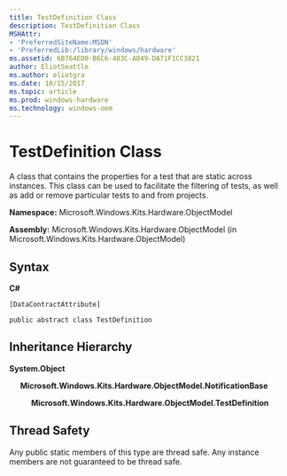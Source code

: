```yaml
---
title: TestDefinition Class
description: TestDefinition Class
MSHAttr:
- 'PreferredSiteName:MSDN'
- 'PreferredLib:/library/windows/hardware'
ms.assetid: 6B764ED0-B6C6-483C-A049-DA71F1CC3821
author: EliotSeattle
ms.author: eliotgra
ms.date: 10/15/2017
ms.topic: article
ms.prod: windows-hardware
ms.technology: windows-oem
---
```


# TestDefinition Class


A class that contains the properties for a test that are static across instances. This class can be used to facilitate the filtering of tests, as well as add or remove particular tests to and from projects.

**Namespace:** Microsoft.Windows.Kits.Hardware.ObjectModel

**Assembly:** Microsoft.Windows.Kits.Hardware.ObjectModel (in Microsoft.Windows.Kits.Hardware.ObjectModel)

## <span id="Syntax"></span><span id="syntax"></span><span id="SYNTAX"></span>Syntax


**C#**

`[DataContractAttribute]`

`public abstract class TestDefinition`

## <span id="Inheritance_Hierarchy"></span><span id="inheritance_hierarchy"></span><span id="INHERITANCE_HIERARCHY"></span>Inheritance Hierarchy


**System.Object**

     **Microsoft.Windows.Kits.Hardware.ObjectModel.NotificationBase**

          **Microsoft.Windows.Kits.Hardware.ObjectModel.TestDefinition**

## <span id="Thread_Safety"></span><span id="thread_safety"></span><span id="THREAD_SAFETY"></span>Thread Safety


Any public static members of this type are thread safe. Any instance members are not guaranteed to be thread safe.

 

 






